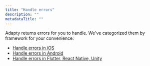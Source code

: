 ```yaml
---
title: "Handle errors"
description: ""
metadataTitle: ""
---
```


Adapty returns errors for you to handle. We've categorized them by framework for your convenience:

- [Handle errors in iOS](ios-sdk-error-handling)
- [Handle errors in Android](android-sdk-error-handling)
- [Handle errors in Flutter, React Native, Unity](error-handling-on-flutter-react-native-unity)